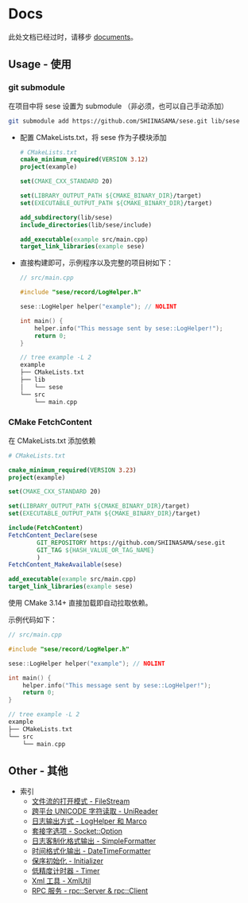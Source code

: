 # Docs

此处文档已经过时，请移步 [documents](https://libsese.github.io/sese-docs/#/)。

## Usage - 使用

### git submodule

在项目中将 sese 设置为 submodule （非必须，也可以自己手动添加）

```bash
git submodule add https://github.com/SHIINASAMA/sese.git lib/sese
```

- 配置 CMakeLists.txt，将 sese 作为子模块添加

  ```cmake
  # CMakeLists.txt
  cmake_minimum_required(VERSION 3.12)
  project(example)

  set(CMAKE_CXX_STANDARD 20)

  set(LIBRARY_OUTPUT_PATH ${CMAKE_BINARY_DIR}/target)
  set(EXECUTABLE_OUTPUT_PATH ${CMAKE_BINARY_DIR}/target)

  add_subdirectory(lib/sese)
  include_directories(lib/sese/include)

  add_executable(example src/main.cpp)
  target_link_libraries(example sese)
  ```

- 直接构建即可，示例程序以及完整的项目树如下：

  ```cpp
  // src/main.cpp

  #include "sese/record/LogHelper.h"

  sese::LogHelper helper("example"); // NOLINT

  int main() {
      helper.info("This message sent by sese::LogHelper!");
      return 0;
  }

  // tree example -L 2
  example
  ├── CMakeLists.txt
  ├── lib
  │   └── sese
  └── src
      └── main.cpp
  ```

### CMake FetchContent

在 CMakeLists.txt 添加依赖

```cmake
# CMakeLists.txt

cmake_minimum_required(VERSION 3.23)
project(example)

set(CMAKE_CXX_STANDARD 20)

set(LIBRARY_OUTPUT_PATH ${CMAKE_BINARY_DIR}/target)
set(EXECUTABLE_OUTPUT_PATH ${CMAKE_BINARY_DIR}/target)

include(FetchContent)
FetchContent_Declare(sese
        GIT_REPOSITORY https://github.com/SHIINASAMA/sese.git
        GIT_TAG ${HASH_VALUE_OR_TAG_NAME}
        )
FetchContent_MakeAvailable(sese)

add_executable(example src/main.cpp)
target_link_libraries(example sese)
```

使用 CMake 3.14+ 直接加载即自动拉取依赖。

示例代码如下：

```cpp
// src/main.cpp

#include "sese/record/LogHelper.h"

sese::LogHelper helper("example"); // NOLINT

int main() {
    helper.info("This message sent by sese::LogHelper!");
    return 0;
}

// tree example -L 2
example
├── CMakeLists.txt
└── src
    └── main.cpp
```

## Other - 其他

- 索引
  - [文件流的打开模式 - FileStream](FileStream.md)
  - [跨平台 UNICODE 字符读取 - UniReader](UniReader.md)
  - [日志输出方式 - LogHelper 和 Marco](Logger.md)
  - [套接字选项 - Socket::Option](Socket.md)
  - [日志客制化格式输出 - SimpleFormatter](SimpleFormatter.md)
  - [时间格式化输出 - DateTimeFormatter](DateTimeFormatter.md)
  - [保序初始化 - Initializer](Initializer.md)
  - [低精度计时器 - Timer](Timer.md)
  - [Xml 工具 - XmlUtil](XmlUtil.md)
  - [RPC 服务 - rpc::Server & rpc::Client](RPC.md)
